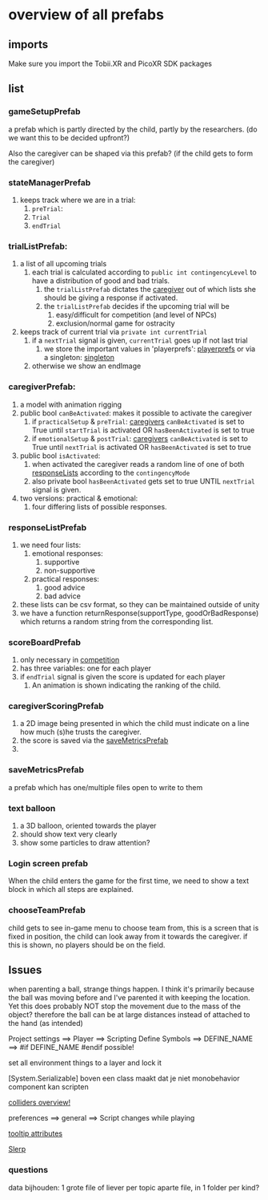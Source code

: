 # overview of all prefabs

## imports

Make sure you import the Tobii.XR and PicoXR SDK packages

## list


### gameSetupPrefab

a prefab which is partly directed by the child, partly by the researchers. (do we want this to be decided upfront?)

Also the caregiver can be shaped via this prefab? (if the child gets to form the caregiver)

### stateManagerPrefab

1. keeps track where we are in a trial:
   1. `preTrial`:
   2. `Trial`
   3. `endTrial` 

### trialListPrefab:
1. a list of all upcoming trials
    1. each trial is calculated according to `public int contingencyLevel` to have a distribution of good and bad trials.
       1. the `trialListPrefab` dictates the [caregiver](#caregiverprefab) out of which lists she should be giving a response if activated.
       2. the `trialListPrefab` decides if the upcoming trial will be 
          1. easy/difficult for competition (and level of NPCs)
          2. exclusion/normal game for ostracity
2. keeps track of current trial via `private int currentTrial`
   1. if a `nextTrial` signal is given, `currentTrial` goes up if not last trial
      1. we store the important values in 'playerprefs': [playerprefs](https://docs.unity3d.com/ScriptReference/PlayerPrefs.html) or via a singleton: [singleton](https://stackoverflow.com/questions/67067412/unity-reset-score-to-0-on-replay)
   2. otherwise we show an endImage

### caregiverPrefab:
1. a model with animation rigging
2. public bool `canBeActivated`: makes it possible to activate the caregiver
   1. if `practicalSetup` & `preTrial`: [caregivers](#caregiverprefab) `canBeActivated` is set to True until `startTrial` is activated OR `hasBeenActivated` is set to true
   2. if `emotionalSetup` & `postTrial`: [caregivers](#caregiverprefab) `canBeActivated` is set to True until `nextTrial` is activated OR `hasBeenActivated` is set to true
4. public bool `isActivated`: 
   1. when activated the caregiver reads a random line of one of both [responseLists](#responselistprefab) according to the `contingencyMode`
   2. also private bool `hasBeenActivated` gets set to true UNTIL `nextTrial` signal is given.
5. two versions: practical & emotional:
   1. four differing lists of possible responses.
   
### responseListPrefab
1. we need four lists:
   1. emotional responses:
      1. supportive
      2. non-supportive
   2. practical responses:
      1. good advice
      2. bad advice
2. these lists can be csv format, so they can be maintained outside of unity
3. we have a function returnResponse(supportType, goodOrBadResponse) which returns a random string from the corresponding list.

### scoreBoardPrefab

1. only necessary in [competition](#competition)
2. has three variables: one for each player
3. if `endTrial` signal is given the score is updated for each player 
   1. An animation is shown indicating the ranking of the child.

### caregiverScoringPrefab

1. a 2D image being presented in which the child must indicate on a line how much (s)he trusts the caregiver.
2. the score is saved via the [saveMetricsPrefab](#saveMetricsPrefab)
3. 

### saveMetricsPrefab

a prefab which has one/multiple files open to write to them

### text balloon

1. a 3D balloon, oriented towards the player
2. should show text very clearly
3. show some particles to draw attention?


### Login screen prefab
When the child enters the game for the first time, we need to show a text block in which all steps are explained.

### chooseTeamPrefab
child gets to see in-game menu to choose team from, this is a screen that is fixed in position, the child can look away from it towards the caregiver.
if this is shown, no players should be on the field.

## Issues

when parenting a ball, strange things happen. I think it's primarily because the ball was moving before and I've parented it with keeping the location. Yet this does probably NOT stop the movement due to the mass of the object? therefore the ball can be at large distances instead of attached to the hand (as intended)


Project settings ==> Player ==> Scripting Define Symbols ==> DEFINE_NAME ==> #if DEFINE_NAME #endif possible!

set all environment things to a layer and lock it

[System.Serializable] boven een class maakt dat je niet monobehavior component kan scripten

[colliders overview!](https://docs.unity3d.com/Manual/CollidersOverview.html)

preferences ==> general ==> Script changes while playing

[tooltip attributes](https://docs.unity3d.com/ScriptReference/TooltipAttribute.html)


[Slerp](https://docs.unity3d.com/ScriptReference/Vector3.Slerp.html)



### questions

data bijhouden: 1 grote file of liever per topic aparte file, in 1 folder per kind?

